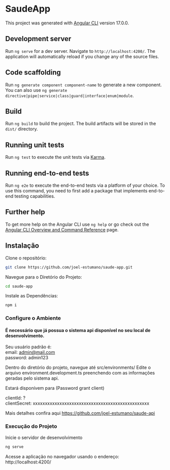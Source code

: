# SaudeApp

This project was generated with [Angular CLI](https://github.com/angular/angular-cli) version 17.0.0.

## Development server

Run `ng serve` for a dev server. Navigate to `http://localhost:4200/`. The application will automatically reload if you change any of the source files.

## Code scaffolding

Run `ng generate component component-name` to generate a new component. You can also use `ng generate directive|pipe|service|class|guard|interface|enum|module`.

## Build

Run `ng build` to build the project. The build artifacts will be stored in the `dist/` directory.

## Running unit tests

Run `ng test` to execute the unit tests via [Karma](https://karma-runner.github.io).

## Running end-to-end tests

Run `ng e2e` to execute the end-to-end tests via a platform of your choice. To use this command, you need to first add a package that implements end-to-end testing capabilities.

## Further help

To get more help on the Angular CLI use `ng help` or go check out the [Angular CLI Overview and Command Reference](https://angular.io/cli) page.

## Instalação

Clone o repositório:

```bash
git clone https://github.com/joel-estumano/saude-app.git
```

Navegue para o Diretório do Projeto:

```bash
cd saude-app
```

Instale as Dependências:

```bash
npm i
```

### Configure o Ambiente

#### É necessário que já possua o sistema api disponível no seu local de desenvolvimento.

Seu usuário padrão é: \
email: admin@mail.com \
password: admin123

Dentro do diretório do projeto, navegue até src/environments/
Edite o arquivo environment.development.ts preenchendo com as informações geradas pelo sistema api.

Estará disponívem para (Password grant client)

clientId: ? \
clientSecret: xxxxxxxxxxxxxxxxxxxxxxxxxxxxxxxxxxxxxxxxxxxxxxxx

Mais detalhes confira aqui https://github.com/joel-estumano/saude-api

### Execução do Projeto

Inicie o servidor de desenvolvimento

```bash
ng serve
```

Acesse a aplicação no navegador usando o endereço: http://localhost:4200/
